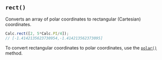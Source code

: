 ## `rect()`

Converts an array of polar coordinates to rectangular (Cartesian) coordinates.

```javascript
Calc.rect([2, 5*Calc.PI/4]);
// [-1.4142135623730954,-1.414213562373095]
```

To convert rectangular coordinates to polar coordinates, use the [`polar()`](/calc/docs/polar/) method.


